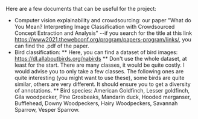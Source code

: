 Here are a few documents that can be useful for the project:

* Computer vision explainability and crowdsourcing: our paper "What do You Mean? Interpreting Image Classification with Crowdsourced Concept Extraction and Analysis" --if you search for the title at this link https://www2021.thewebconf.org/program/papers-program/links/, you can find the .pdf of the paper.
* Bird classification: 
** Here, you can find a dataset of bird images: https://dl.allaboutbirds.org/nabirds
** Don't use the whole dataset, at least for the start. There are many classes, it would be quite costly. I would advise you to only take a few classes. The following ones are quite interesting (you might want to use these), some birds are quite similar, others are very different. It should ensure you to get a diversity of annotations. 
** Bird species: American Goldfinch, Lesser goldfinch, Gila woodpecker, Pine Grosbeaks, Mandarin duck, Hooded merganser, Bufflehead, Downy Woodpeckers, Hairy Woodpeckers, Savannah Sparrow, Vesper Sparrow.

